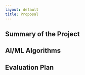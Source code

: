 ```yaml
---
layout: default
title: Proposal
---
```

## Summary of the Project





## AI/ML Algorithms





## Evaluation Plan





